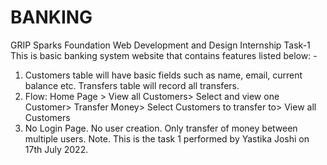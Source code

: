 # BANKING                                        
GRIP Sparks Foundation Web Development and Design Internship Task-1 
 This is basic banking system website that contains features listed below: -
1. Customers table will have basic fields such as name, email, current balance etc. Transfers table will record all transfers.
2. Flow: Home Page > View all Customers> Select and view one Customer> Transfer Money> Select Customers to transfer to> View all Customers
3. No Login Page. No user creation. Only transfer of money between multiple users.
Note. This is the task 1 performed by Yastika Joshi on 17th July 2022.
